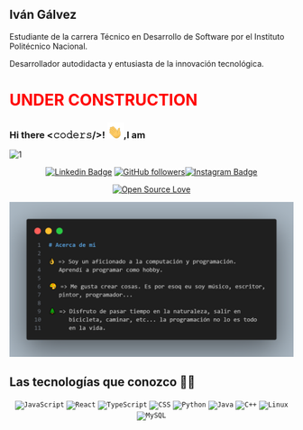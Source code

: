 ## Iván Gálvez

Estudiante de la carrera Técnico en Desarrollo de Software por el Instituto Politécnico Nacional.

Desarrollador autodidacta y entusiasta de la innovación tecnológica.

# <span style="color: red">UNDER CONSTRUCTION</span>

### Hi there <𝚌𝚘𝚍𝚎𝚛𝚜/>! <img src="https://github.com/igalvezr/igalvezr/blob/main/asssets/waving-hand-joypixels.gif" width="29px">,I am 
![1](https://github.com/igalvezr/igalvezr/blob/main/asssets/header-banner.gif)

<div align="center">

[![Linkedin Badge](https://img.shields.io/badge/-Ivan%20Galvez-blue?style=social&logo=Linkedin&logoColor=blue&link=https://www.linkedin.com/in/igalvezr/)](https://www.linkedin.com/in/igalvezr/) [![GitHub followers](https://img.shields.io/github/followers/igalvezr?style=social
)](https://github.com/igalvezr?tab=followers)[![Instagram Badge](https://img.shields.io/badge/@igalvezr-18?style=social&logo=instagram&labelColor=%233172CE&color=%234A4E53)](https://www.instagram.com/igalvezr18/)

[![Open Source Love](https://badges.frapsoft.com/os/v2/open-source.svg?v=103)](https://github.com/igalvezr)

 </div>

![about](https://github.com/igalvezr/igalvezr/blob/main/asssets/about.png)

## Las tecnologías que conozco 👨‍💻
<div align="center">
	<code><img width="50" src="https://user-images.githubusercontent.com/25181517/117447155-6a868a00-af3d-11eb-9cfe-245df15c9f3f.png" alt="JavaScript" title="JavaScript"/></code>
	<code><img width="50" src="https://user-images.githubusercontent.com/25181517/183897015-94a058a6-b86e-4e42-a37f-bf92061753e5.png" alt="React" title="React"/></code>
	<code><img width="50" src="https://user-images.githubusercontent.com/25181517/183890598-19a0ac2d-e88a-4005-a8df-1ee36782fde1.png" alt="TypeScript" title="TypeScript"/></code>
	<code><img width="50" src="https://user-images.githubusercontent.com/25181517/183898674-75a4a1b1-f960-4ea9-abcb-637170a00a75.png" alt="CSS" title="CSS"/></code>
	<code><img width="50" src="https://user-images.githubusercontent.com/25181517/183423507-c056a6f9-1ba8-4312-a350-19bcbc5a8697.png" alt="Python" title="Python"/></code>
	<code><img width="50" src="https://user-images.githubusercontent.com/25181517/117201156-9a724800-adec-11eb-9a9d-3cd0f67da4bc.png" alt="Java" title="Java"/></code>
	<code><img width="50" src="https://user-images.githubusercontent.com/25181517/192106073-90fffafe-3562-4ff9-a37e-c77a2da0ff58.png" alt="C++" title="C++"/></code>
	<code><img width="50" src="https://github.com/marwin1991/profile-technology-icons/assets/76662862/2481dc48-be6b-4ebb-9e8c-3b957efe69fa" alt="Linux" title="Linux"/></code>
	<code><img width="50" src="https://user-images.githubusercontent.com/25181517/183896128-ec99105a-ec1a-4d85-b08b-1aa1620b2046.png" alt="MySQL" title="MySQL"/></code>
</div>

<!--
For later

### Consider leaving a :star: for **[Chest X-Ray COVID-19](https://github.com/VedantKhairnar/COVID-19-Chest-X-Ray-Infection-Classification) :mask: [Detection](https://github.com/VedantKhairnar/COVID-19-Chest-X-Ray-Infection-Classification) :india:** built by me! :hugs: <br>
-->